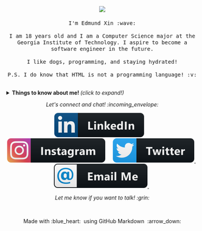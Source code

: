 <p align="center">
  <img src="https://media.giphy.com/media/MeJgB3yMMwIaHmKD4z/giphy.gif" width="30%">
  <br><br>
  <samp>
    I'm Edmund Xin :wave:
    <br><br>
    I am 18 years old and I am a Computer Science major at the Georgia Institute of Technology. I aspire to become a software engineer in the future.
    <br><br>
    I like dogs, programming, and staying hydrated!
    <br><br>
    P.S. I do know that HTML is not a programming language! :v:
  </samp>
</p>

<br>

<details>
  <summary> <b> Things to know about me! </b> <i>(click to expand!)</i> </summary>
  
  <br>
  
  [![Github Stats By Anurag](https://github-readme-stats.vercel.app/api?username=mxinburritos&show_icons=true&theme=synthwave)](https://github.com/mxinburritos)

---

### - Languages and Tools...

<p align="center">

  <!-- For more icons please follow  https://github.com/MikeCodesDotNET/ColoredBadges -->

  <img src="icons/dev/frameworks/react.svg" alt="react" style="vertical-align:top; margin:4px">
  <img src="icons/dev/languages/js.svg" alt="js" style="vertical-align:top; margin:4px">
  <img src="icons/dev/languages/python.svg" alt="python" style="vertical-align:top; margin:4px">
  <img src="icons/dev/languages/java.svg" alt="java" style="vertical-align:top; margin:4px">
  <img src="icons/dev/services/npm.svg" alt="npm" style="vertical-align:top; margin:4px">
  <img src="icons/dev/frameworks/nodejs.svg" alt="nodejs" style="vertical-align:top; margin:4px">
  <img src="icons/dev/tools/visualstudio_code.svg" alt="vscode" style="vertical-align:top; margin:4px">

[![Top Langs](https://github-readme-stats.vercel.app/api/top-langs/?username=mxinburritos&hide=css@theme=synthwave)](https://github.com/mxinburritos)

---

</p>

### - Active Repos ...

[![ReadMe Card](https://github-readme-stats.vercel.app/api/pin/?username=mxinburritos&repo=game-of-life&theme=synthwave)](https://github.com/mxinburritos/game-of-life)
[![ReadMe Card](https://github-readme-stats.vercel.app/api/pin/?username=mxinburritos&repo=personal-website&theme=synthwave)](https://github.com/mxinburritos/personal-website)

---

</details>

<p align="center"> 
  <i> Let's connect and chat! :incoming_envelope: </i>
</p>

<p align="center">
  <a href="https://www.linkedin.com/in/edmundxin"><img src="icons/social/linkedin.svg" alt="LinkedIn"></a> &nbsp; &nbsp;
  <a href="https://instagram.com/edmund.xin"><img src="icons/social/instagram.svg" alt="Instagram"></a> &nbsp; &nbsp;
  <a href="https://twitter.com/mxinburritos"><img src="icons/social/twitter.svg" alt="Twitter">     </a> &nbsp; &nbsp;
  <a href="mailto:markxin2002@gmail.com"><img src="icons/social/email_me.svg" alt="Twitter">     </a> &nbsp; &nbsp;
</p>

<p align="center">
  <i> Let me know if you want to talk! :grin: </i>
</p>

<br>

<p align="center">
  Made with :blue_heart: &nbsp;using GitHub Markdown &nbsp;:arrow_down:
</p>
